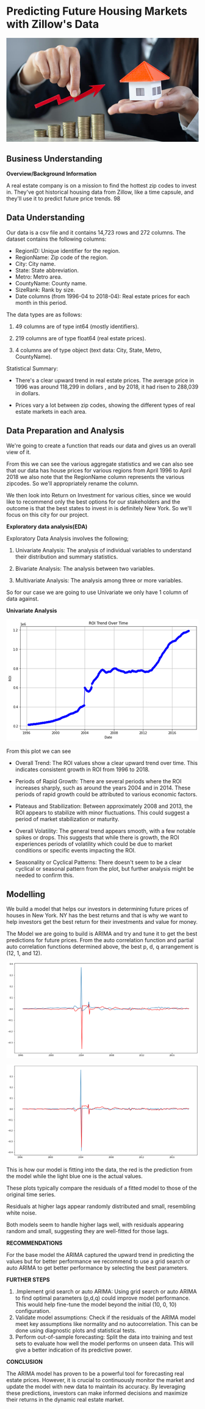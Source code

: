 # **Predicting Future Housing Markets with Zillow's Data**

![alt text](Major-Real-Estate-Market-Predictions-for-the-Next-Half-of-2020-thegem-blog-default-1.jpg)

## **Business Understanding**

**Overview/Background Information**

A real estate company is on a mission to find the hottest zip codes to invest in. They've got historical housing data from Zillow, like a time capsule, and they'll use it to predict future price trends. 98



## **Data Understanding**

Our data is a csv file and it contains 14,723 rows and 272 columns.
The dataset contains the following columns:

- RegionID: Unique identifier for the region.
- RegionName: Zip code of the region.
- City: City name.
- State: State abbreviation.
- Metro: Metro area.
- CountyName: County name.
- SizeRank: Rank by size.
- Date columns (from 1996-04 to 2018-04): Real estate prices for each month in this period.

The data types are as follows:
1. 49 columns are of type int64 (mostly identifiers).

2. 219 columns are of type float64 (real estate prices).

3. 4 columns are of type object (text data: City, State, Metro, CountyName).

Statistical Summary:

- There's a clear upward trend in real estate prices. The average price in 1996 was around 118,299 in dollars , and by 2018, it had risen to 288,039 in dollars.

- Prices vary a lot between zip codes, showing the different types of real estate markets in each area.


## **Data Preparation and Analysis**

 We're going to create a function that reads our data and gives us an overall view of it.

 From this we can see the various aggregate statistics and we can also see that our data has house prices for various regions from April 1996 to April 2018 we also note that the RegionName column represents the various zipcodes. So we'll appropriately rename the column.

 We then look into Return on Investment for various cities, since we would like to recommend only the best options for our stakeholders and the outcome is that the best states to invest in is definitely New York. So we'll focus on this city for our project.


 **Exploratory data analysis(EDA)**

 Exploratory Data Analysis involves the following;

1. Univariate Analysis: The analysis of individual variables to understand their distribution and summary statistics.

2. Bivariate Analysis: The analysis between two variables.

3. Multivariate Analysis: The analysis among three or more variables.

So for our case we are going to use Univariate we only have 1 column of data against.

**Univariate Analysis**

![alt text](image-7.png)

From this plot we can see
- Overall Trend:
The ROI values show a clear upward trend over time. This indicates consistent growth in ROI from 1996 to 2018.

- Periods of Rapid Growth:
There are several periods where the ROI increases sharply, such as around the years 2004 and in 2014. These periods of rapid growth could be attributed to various economic factors.

- Plateaus and Stabilization:
Between approximately 2008 and 2013, the ROI appears to stabilize with minor fluctuations. This could suggest a period of market stabilization or maturity.

- Overall Volatility:
The general trend appears smooth, with a few notable spikes or drops. This suggests that while there is growth, the ROI experiences periods of volatility which could be due to market conditions or specific events impacting the ROI.

- Seasonality or Cyclical Patterns:
There doesn't seem to be a clear cyclical or seasonal pattern from the plot, but further analysis might be needed to confirm this.


## **Modelling**

We build a model that helps our investors in determining future prices of houses in New York. NY has the best returns and that is why we want to help investors get the best return for their investments and value for money.

The Model we are going to build is ARIMA and try and tune it to get the best predictions for future prices.
From the auto correlation function and partial auto correlation functions determined above, the best p, d, q arrangement is (12, 1, and 12).


![alt text](image-8.png)

![alt text](image-9.png)

This is how our model is fitting into the data, the red is the prediction from the model while the light blue one is the actual values.

These plots typically compare the residuals of a fitted model to those of the original time series.

Residuals at higher lags appear randomly distributed and small, resembling white noise.

Both models seem to handle higher lags well, with residuals appearing random and small, suggesting they are well-fitted for those lags.


**RECOMMENDATIONS**

For the base model the ARIMA captured the upward trend in predicting the values but for better performance we recommend to use a grid search or auto ARIMA to get better performance by selecting the best parameters.

**FURTHER STEPS**

1.	.Implement grid search or auto ARIMA: Using grid search or auto ARIMA to find optimal parameters (p,d,q) could improve model performance. This would help fine-tune the model beyond the initial (10, 0, 10) configuration.
2.	Validate model assumptions: Check if the residuals of the ARIMA model meet key assumptions like normality and no autocorrelation. This can be done using diagnostic plots and statistical tests.
3.	Perform out-of-sample forecasting: Split the data into training and test sets to evaluate how well the model performs on unseen data. This will give a better indication of its predictive power.


**CONCLUSION**

The ARIMA model has proven to be a powerful tool for forecasting real estate prices. However, it is crucial to continuously monitor the market and update the model with new data to maintain its accuracy. By leveraging these predictions, investors can make informed decisions and maximize their returns in the dynamic real estate market.


